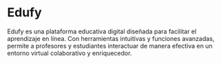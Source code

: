 # Edufy
Edufy es una plataforma educativa digital diseñada para facilitar el aprendizaje en línea. Con herramientas intuitivas y funciones avanzadas, permite a profesores y estudiantes interactuar de manera efectiva en un entorno virtual colaborativo y enriquecedor.
